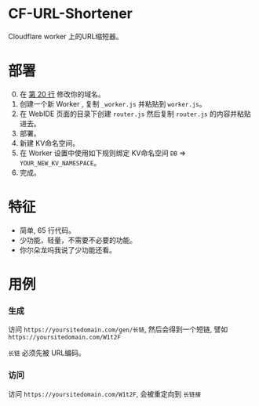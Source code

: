 # CF-URL-Shortener
Cloudflare worker 上的URL缩短器。

# 部署
0. 在 [第 20 行](https://github.com/extremeblackliu/CF-URL-Shortener/blob/main/_worker.js#L20) 修改你的域名。
1. 创建一个新 Worker , 复制 `_worker.js` 并粘贴到 `worker.js`。
2. 在 WebIDE 页面的目录下创建 `router.js` 然后复制 `router.js` 的内容并粘贴进去。
3. 部署。
4. 新建 KV命名空间。
5. 在 Worker 设置中使用如下规则绑定 KV命名空间 `DB` => `YOUR_NEW_KV_NAMESPACE`。
6. 完成。

# 特征
- 简单, 65 行代码。
- 少功能，轻量，不需要不必要的功能。
- 你尔朵龙吗我说了少功能还看。

# 用例

### 生成
访问 `https://yoursitedomain.com/gen/长链`, 然后会得到一个短链, 譬如 `https://yoursitedomain.com/W1t2F`

`长链` 必须先被 URL编码。

### 访问

访问 `https://yoursitedomain.com/W1t2F`, 会被重定向到 `长链接`
